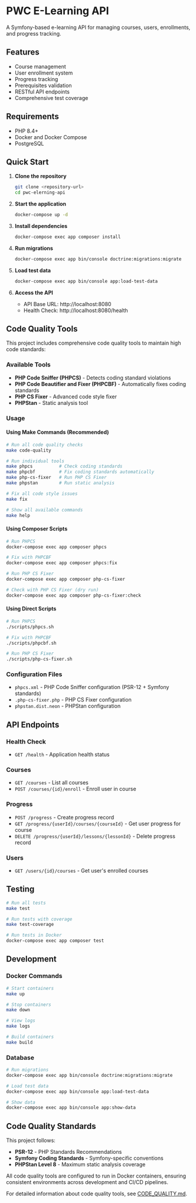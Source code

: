 # PWC E-Learning API

A Symfony-based e-learning API for managing courses, users, enrollments, and progress tracking.

## Features

- Course management
- User enrollment system
- Progress tracking
- Prerequisites validation
- RESTful API endpoints
- Comprehensive test coverage

## Requirements

- PHP 8.4+
- Docker and Docker Compose
- PostgreSQL

## Quick Start

1. **Clone the repository**
   ```bash
   git clone <repository-url>
   cd pwc-elerning-api
   ```

2. **Start the application**
   ```bash
   docker-compose up -d
   ```

3. **Install dependencies**
   ```bash
   docker-compose exec app composer install
   ```

4. **Run migrations**
   ```bash
   docker-compose exec app bin/console doctrine:migrations:migrate
   ```

5. **Load test data**
   ```bash
   docker-compose exec app bin/console app:load-test-data
   ```

6. **Access the API**
   - API Base URL: http://localhost:8080
   - Health Check: http://localhost:8080/health

## Code Quality Tools

This project includes comprehensive code quality tools to maintain high code standards:

### Available Tools

- **PHP Code Sniffer (PHPCS)** - Detects coding standard violations
- **PHP Code Beautifier and Fixer (PHPCBF)** - Automatically fixes coding standards
- **PHP CS Fixer** - Advanced code style fixer
- **PHPStan** - Static analysis tool

### Usage

#### Using Make Commands (Recommended)

```bash
# Run all code quality checks
make code-quality

# Run individual tools
make phpcs          # Check coding standards
make phpcbf         # Fix coding standards automatically
make php-cs-fixer   # Run PHP CS Fixer
make phpstan        # Run static analysis

# Fix all code style issues
make fix

# Show all available commands
make help
```

#### Using Composer Scripts

```bash
# Run PHPCS
docker-compose exec app composer phpcs

# Fix with PHPCBF
docker-compose exec app composer phpcs:fix

# Run PHP CS Fixer
docker-compose exec app composer php-cs-fixer

# Check with PHP CS Fixer (dry run)
docker-compose exec app composer php-cs-fixer:check
```

#### Using Direct Scripts

```bash
# Run PHPCS
./scripts/phpcs.sh

# Fix with PHPCBF
./scripts/phpcbf.sh

# Run PHP CS Fixer
./scripts/php-cs-fixer.sh
```

### Configuration Files

- `phpcs.xml` - PHP Code Sniffer configuration (PSR-12 + Symfony standards)
- `.php-cs-fixer.php` - PHP CS Fixer configuration
- `phpstan.dist.neon` - PHPStan configuration

## API Endpoints

### Health Check
- `GET /health` - Application health status

### Courses
- `GET /courses` - List all courses
- `POST /courses/{id}/enroll` - Enroll user in course

### Progress
- `POST /progress` - Create progress record
- `GET /progress/{userId}/courses/{courseId}` - Get user progress for course
- `DELETE /progress/{userId}/lessons/{lessonId}` - Delete progress record

### Users
- `GET /users/{id}/courses` - Get user's enrolled courses

## Testing

```bash
# Run all tests
make test

# Run tests with coverage
make test-coverage

# Run tests in Docker
docker-compose exec app composer test
```

## Development

### Docker Commands

```bash
# Start containers
make up

# Stop containers
make down

# View logs
make logs

# Build containers
make build
```

### Database

```bash
# Run migrations
docker-compose exec app bin/console doctrine:migrations:migrate

# Load test data
docker-compose exec app bin/console app:load-test-data

# Show data
docker-compose exec app bin/console app:show-data
```

## Code Quality Standards

This project follows:
- **PSR-12** - PHP Standards Recommendations
- **Symfony Coding Standards** - Symfony-specific conventions
- **PHPStan Level 8** - Maximum static analysis coverage

All code quality tools are configured to run in Docker containers, ensuring consistent environments across development and CI/CD pipelines.

For detailed information about code quality tools, see [CODE_QUALITY.md](CODE_QUALITY.md).
